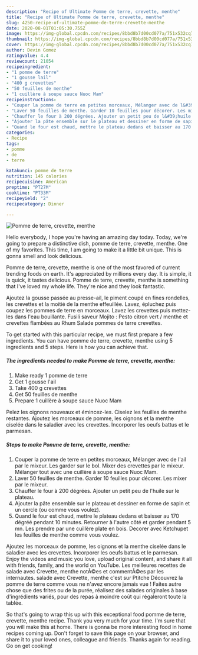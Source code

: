 ```yaml
---
description: "Recipe of Ultimate Pomme de terre, crevette, menthe"
title: "Recipe of Ultimate Pomme de terre, crevette, menthe"
slug: 4250-recipe-of-ultimate-pomme-de-terre-crevette-menthe
date: 2020-08-01T01:05:30.755Z
image: https://img-global.cpcdn.com/recipes/8bbd8b7d00cd077a/751x532cq70/pomme-de-terre-crevette-menthe-photo-principale-de-la-recette.jpg
thumbnail: https://img-global.cpcdn.com/recipes/8bbd8b7d00cd077a/751x532cq70/pomme-de-terre-crevette-menthe-photo-principale-de-la-recette.jpg
cover: https://img-global.cpcdn.com/recipes/8bbd8b7d00cd077a/751x532cq70/pomme-de-terre-crevette-menthe-photo-principale-de-la-recette.jpg
author: Devin Gomez
ratingvalue: 4.4
reviewcount: 21054
recipeingredient:
- "1 pomme de terre"
- "1 gousse lail"
- "400 g crevettes"
- "50 feuilles de menthe"
- "1 cuillère à soupe sauce Nuoc Mam"
recipeinstructions:
- "Couper la pomme de terre en petites morceaux, Mélanger avec de l&#39;ail par le mixeur. Les garder sur le bol. Mixer des crevettes par le mixeur. Mélanger tout avec une cuillère à soupe sauce Nuoc Mam."
- "Laver 50 feuilles de menthe. Garder 10 feuilles pour décorer. Les mixer par le mixeur."
- "Chauffer le four à 200 dégrées. Ajouter un petit peu de l&#39;huile sur le plateau."
- "Ajouter la pâte ensemble sur le plateau et dessiner en forme de sapin et un cercle (ou comme vous voulez)."
- "Quand le four est chaud, mettre le plateau dedans et baisser au 170 dégréé pendant 10 minutes. Retourner à l&#39;autre côté et garder pendant 5 mn. Les prendre par une cuillère plate en bois. Decorer avec Ketchupet les feuilles de menthe comme vous voulez."
categories:
- Recipe
tags:
- pomme
- de
- terre

katakunci: pomme de terre 
nutrition: 145 calories
recipecuisine: American
preptime: "PT27M"
cooktime: "PT33M"
recipeyield: "2"
recipecategory: Dinner

---
```



![Pomme de terre, crevette, menthe](https://img-global.cpcdn.com/recipes/8bbd8b7d00cd077a/751x532cq70/pomme-de-terre-crevette-menthe-photo-principale-de-la-recette.jpg)

Hello everybody, I hope you're having an amazing day today. Today, we're going to prepare a distinctive dish, pomme de terre, crevette, menthe. One of my favorites. This time, I am going to make it a little bit unique. This is gonna smell and look delicious.

Pomme de terre, crevette, menthe is one of the most favored of current trending foods on earth. It's appreciated by millions every day. It is simple, it is quick, it tastes delicious. Pomme de terre, crevette, menthe is something that I've loved my whole life. They're nice and they look fantastic.

Ajoutez la gousse passée au presse-ail, le piment coupé en fines rondelles, les crevettes et la moitié de la menthe effeuillée. Lavez, épluchez puis coupez les pommes de terre en morceaux. Lavez les crevettes puis mettez-les dans l&#39;eau bouillante. Fusili saveur Mojito : Pesto citron vert / menthe et crevettes flambées au Rhum Salade pommes de terre crevettes.


To get started with this particular recipe, we must first prepare a few ingredients. You can have pomme de terre, crevette, menthe using 5 ingredients and 5 steps. Here is how you can achieve that.

<!--inarticleads1-->

##### The ingredients needed to make Pomme de terre, crevette, menthe:

1. Make ready 1 pomme de terre
1. Get 1 gousse l&#39;ail
1. Take 400 g crevettes
1. Get 50 feuilles de menthe
1. Prepare 1 cuillère à soupe sauce Nuoc Mam


Pelez les oignons nouveaux et émincez-les. Ciselez les feuilles de menthe restantes. Ajoutez les morceaux de pomme, les oignons et la menthe ciselée dans le saladier avec les crevettes. Incorporer les oeufs battus et le parmesan. 

<!--inarticleads2-->

##### Steps to make Pomme de terre, crevette, menthe:

1. Couper la pomme de terre en petites morceaux, Mélanger avec de l&#39;ail par le mixeur. Les garder sur le bol. Mixer des crevettes par le mixeur. Mélanger tout avec une cuillère à soupe sauce Nuoc Mam.
1. Laver 50 feuilles de menthe. Garder 10 feuilles pour décorer. Les mixer par le mixeur.
1. Chauffer le four à 200 dégrées. Ajouter un petit peu de l&#39;huile sur le plateau.
1. Ajouter la pâte ensemble sur le plateau et dessiner en forme de sapin et un cercle (ou comme vous voulez).
1. Quand le four est chaud, mettre le plateau dedans et baisser au 170 dégréé pendant 10 minutes. Retourner à l&#39;autre côté et garder pendant 5 mn. Les prendre par une cuillère plate en bois. Decorer avec Ketchupet les feuilles de menthe comme vous voulez.


Ajoutez les morceaux de pomme, les oignons et la menthe ciselée dans le saladier avec les crevettes. Incorporer les oeufs battus et le parmesan. Enjoy the videos and music you love, upload original content, and share it all with friends, family, and the world on YouTube. Les meilleures recettes de salade avec Crevette, menthe notÃ©es et commentÃ©es par les internautes. salade avec Crevette, menthe c&#39;est sur Ptitche Découvrez la pomme de terre comme vous ne n&#39;avez encore jamais vue ! Faites autre chose que des frites ou de la purée, réalisez des salades originales à base d&#39;ingrédients variés, pour des repas à moindre coût qui régaleront toute la tablée. 

So that's going to wrap this up with this exceptional food pomme de terre, crevette, menthe recipe. Thank you very much for your time. I'm sure that you will make this at home. There is gonna be more interesting food in home recipes coming up. Don't forget to save this page on your browser, and share it to your loved ones, colleague and friends. Thanks again for reading. Go on get cooking!
